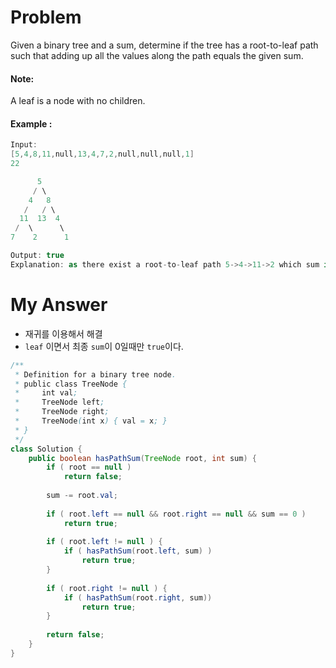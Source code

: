 # Problem

Given a binary tree and a sum, determine if the tree has a root-to-leaf path such that adding up all the values along the path equals the given sum.

#### Note:

A leaf is a node with no children.

#### Example :

```swift
Input: 
[5,4,8,11,null,13,4,7,2,null,null,null,1]
22

      5
     / \
    4   8
   /   / \
  11  13  4
 /  \      \
7    2      1

Output: true
Explanation: as there exist a root-to-leaf path 5->4->11->2 which sum is 22.
```

# My Answer

* 재귀를 이용해서 해결
* `leaf` 이면서 최종 `sum`이 0일때만 `true`이다.
  
```java
/**
 * Definition for a binary tree node.
 * public class TreeNode {
 *     int val;
 *     TreeNode left;
 *     TreeNode right;
 *     TreeNode(int x) { val = x; }
 * }
 */
class Solution {
    public boolean hasPathSum(TreeNode root, int sum) {
        if ( root == null )
            return false;
        
        sum -= root.val;
        
        if ( root.left == null && root.right == null && sum == 0 )
            return true;
        
        if ( root.left != null ) {
            if ( hasPathSum(root.left, sum) )
                return true;
        }
        
        if ( root.right != null ) {
            if ( hasPathSum(root.right, sum))
                return true;
        }
        
        return false;
    }
}
```

